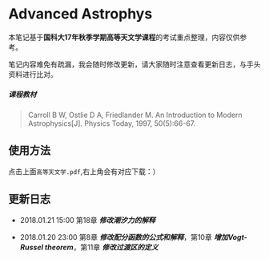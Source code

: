 # Advanced Astrophys

本笔记基于**国科大17年秋季学期高等天文学课程**的考试重点整理，内容仅供参考。

笔记内容难免有疏漏，我会随时修改更新，请大家随时注意查看更新日志，与手头资料进行比对。

##### 课程教材
> Carroll B W, Ostlie D A, Friedlander M. An Introduction to Modern Astrophysics[J]. Physics Today, 1997, 50(5):66-67.

## 使用方法
点击上面`高等天文学.pdf`,右上角会有对应下载：）

## 更新日志
- 2018.01.21 15:00 第18章 _**修改潮汐力的解释**_

- 2018.01.20 23:00 第8章 _**修改配分函数的公式和解释**_，第10章 _**增加Vogt-Russel theorem**_，第11章 _**修改过渡区的定义**_


